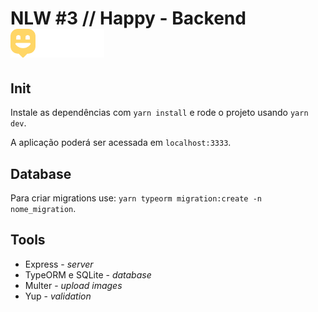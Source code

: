 # NLW #3 // Happy - Backend  <img src = "https://raw.githubusercontent.com/arthurfortunato/NLW3-HAPPY/d3b452a271538b52ec98cf447d0697b27b065c9d/web/src/images/logo.svg" width="150">

## Init

Instale as dependências com `yarn install` e rode o projeto usando `yarn dev`.

A aplicação poderá ser acessada em `localhost:3333`.

## Database

Para criar migrations use: `yarn typeorm migration:create -n nome_migration`.

## Tools

- Express - *server*
- TypeORM e SQLite - *database*
- Multer - *upload images*
- Yup - *validation*

